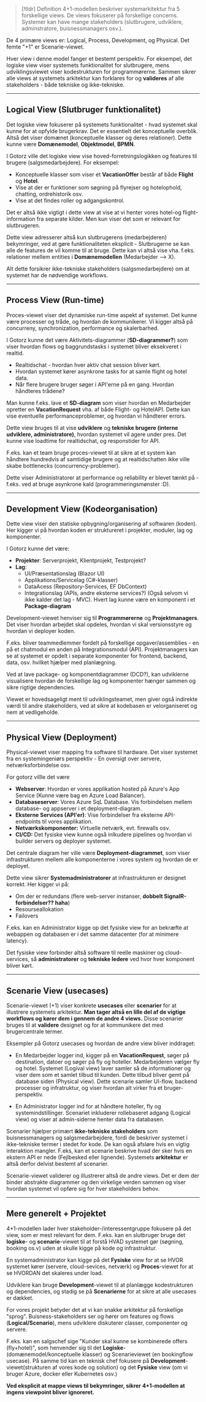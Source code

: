 > [!tldr] Definition
> 4+1-modellen beskriver systemarkitektur fra 5 forskellige views. De views fokuserer på forskellige concerns. 
> Systemer kan have mange stakeholders (slutbrugere, udviklere, adminstratore, buisnessmanagers osv.).

De 4 primære views er: Logical, Process, Development, og Physical. Det femte "+1" er Scenarie-viewet. 

Hver view i denne model fanger et bestemt perspektiv. For eksempel, det logiske view viser systemets funktionalitet for slutbrugere, mens udviklingsviewet viser kodestrukturen for programmørerne. Sammen sikrer alle views at systemets arkitektur kan forklares for og **valideres** af alle stakeholders - både tekniske og ikke-tekniske.

---

## Logical View (Slutbruger funktionalitet)
Det logiske view fokuserer på systemets funktionalitet - hvad systemet skal kunne for at opfylde brugerkrav. Det er essentielt det konceptuelle overblik. Altså det viser domænet (konceptuelle klasser og deres relationer). Dette kunne være **Domænemodel**, **Objektmodel**, **BPMN**. 

I Gotorz ville det logiske view vise hoved-forretningslogikken og features til brugere (salgsmedarbejdere).
For eksempel: 
- Konceptuelle klasser som viser et **VacationOffer** består af både **Flight** og **Hotel**.
- Vise at der er funktioner som søgning på flyrejser og hotelophold, chatting, ordrehistorik osv.
- Vise at det findes roller og adgangskontrol.
  
Det er altså ikke vigtigt i dette view at vise at vi henter vores hotel-og flight-information fra separate kilder. Men kun viser det som er relevant for slutbrugeren. 

Dette view adresserer altså kun slutbrugerens (medarbejderen) bekymringer, ved at gøre funktionaliteten eksplicit - Slutbrugerne se kan alle de features de vil komme til at bruge. 
Dette kan vi altså vise vha. f.eks. relationer mellem entities i **Domænemodellen** (Medarbejder --> X).

Alt dette forsikrer  ikke-tekniske stakeholders (salgsmedarbejdere) om at systemet har de nødvendige workflows.

---

## Process View (Run-time)
Proces-viewet viser det dynamiske run-time aspekt af systemet. Det kunne være processer og tråde, og hvordan de kommunikerer. Vi kigger altså på concurreny, synchronization, performance og skalerbarhed. 

I Gotorz kunne det være Aktivitets-diagrammer (**SD-diagrammer?**) som viser hvordan flows og baggrundstasks i systemet bliver eksekveret i realtid. 
- Realtidschat - hvordan hver aktiv chat session bliver kørt.
- Hvordan systemet kører asynkrone tasks for at samle flight og hotel data.
- Når flere brugere bruger søger i API'erne på en gang. Hvordan håndteres trådene?

Man kunne f.eks. lave et **SD-diagram** som viser hvordan en Medarbejder opretter en **VacationRequest** vha. af både Flight- og HotelAPI. Dette kan vise eventuelle performanceproblemer, og hvordan vi håndterer errors.

Dette view bruges til at vise **udviklere** og **tekniske brugere (interne udviklere, administratore)**, hvordan systemet vil agere under pres. Det kunne vise loadtime for realtidschat, og responstider for API. 

 F.eks. kan et team bruge proces-viewet til at sikre at et system kan håndtere hundredvis af samtidige brugere og at realtidschatten ikke ville skabe bottlenecks (concurrency-problemer).
 
Dette viser Administratorer at performance og  reliability er blevet tænkt på - f.eks. ved at bruge asynkrone kald (programmeringsmønster :D).

---

## Development View (Kodeorganisation)
Dette view viser den statiske opbygning/organisering af softwaren (koden). Her kigger vi på hvordan koden er struktureret i projekter, moduler, lag og komponenter. 

I Gotorz kunne det være:
- **Projekter**: Serverprojekt, Klientprojekt, Testprojekt?
- **Lag**: 
	- UI/Præsentationslag (Blazor UI)
	- Applikations/Servicelag (C#-klasser)
	- DataAcess (Repository-Services, EF DbContext)
	- Integrationslag (APIs, andre eksterne services?)
  (Også selvom vi ikke kalder det lag - MVC). Hvert lag kunne være en komponent i et **Package-diagram**

Development-viewet henviser sig til **Programmørerne** og **Projektmanagers**. Det viser hvordan arbejdet skal opdeles, hvordan vi skal versionsstyre og hvordan vi deployer koden.

F.eks. bliver teammedlemmer fordelt på forskellige opgaver/assemblies - en på et chatmodul en anden på Integrationsmodul (API).
Projektmanagers kan se at systemet er opdelt i separate komponenter for frontend, backend, data, osv. hvilket hjælper med planlægning.

Ved at lave package- og komponentdiagrammer (DCD?), kan udviklerne visualisere hvordan de forskellige lag og komponenter hænger sammen og sikre rigtige dependencies. 

Viewet er hovedsageligt ment til udviklingsteamet, men giver også indirekte værdi til andre stakeholders, ved at sikre at kodebasen er velorganiseret og nem at vedligeholde.

---

## Physical View (Deployment)
Physical-viewet viser mapping fra software til hardware. Det viser systemet fra en systemingeniørs perspektiv - En oversigt over servere, netværksforbindelse osv. 

For gotorz villle det være
- **Webserver**: Hvordan er vores applikation hosted på Azure's App Service (Kunne være bag en Azure Load Balancer).
- **Databaseserver**: Vores Azure SqL Database. Vis forbindelsen mellem database- og appserver i et deployment-diagram.
- **Eksterne Services (API'er)**: Vise forbindelser fra eksterne API-endpoints til vores applikation.
- **Netværkskomponenter:** Virtuelle netværk, evt. firewalls osv.
- **CI/CD:** Det fysiske view kunne også inlkudere pipelines og hvordan vi builder servers og deployer systemet.

Det centrale diagram her ville være **Deployment-diagrammet**, som viser infrastrukturen mellem alle komponenterne i vores system og hvordan de er deployet.

Dette view sikrer **Systemadministratorer** at infrastrukturen er designet korrekt. Her kigger vi på:
- Om der er redundans (flere web-server instanser, **dobbelt SignalR-forbindelser?? haha**)
- Resourseallokation
- Failovers

F.eks. kan en Administrator kigge op det fysiske view for an bekræfte at webappen og databasen er i det samme datacenter (for at minimere latency).

Det fysiske view forbinder altså software til reelle maskiner og cloud-services, så **administratorer** og **tekniske ledere** ved hvor hver komponent bliver kørt.

---

## Scenarie View (usecases)
Scenarie-viewet (+1) viser konkrete **usecases** eller **scenarier** for at illustrere systemets arkitektur. 
**Man tager altså en lille del af de vigtige workflows og kører dem i gennem de andre 4 views.**
Disse scenarier bruges til at **validere** designet og for at kommunikere det med brugercentrale termer. 

Eksempler på Gotorz usecases og hvordan de andre view bliver inddraget:

- En Medarbejder logger ind, kigger på en **VacationRequest**, søger på destination, datoer og søger på fly og hoteller. Medarbejderen vælger fly og hotel. Systemet (Logival view) laver samler så de informationer og viser dem som et samlet tilbud til kunden. Dette tilbud bliver gemt på database siden (Physical view). 
	Dette scenarie samler UI-flow, backend processer og infratruktur, og viser hvordan alt virker fra et bruger-perspektiv.

- En Administrator logger ind for at håndtere hoteller, fly og systemindstillinger. 
	Scenariet inkluderer rollebaseret adgang (Logical view) og viser at admin-siderne henter data fra databasen.

Scenarier hjælper primært **ikke-tekniske stakeholders** som buisnessmanagers og salgsmedarbejdere, fordi de beskriver systemet i ikke-tekniske termer i stedet for kode. De kan også afsløre hvis en vigtig interaktion mangler. F.eks, kan et scenarie beskrive hvad der sker hvis en ekstern API er nede (Fejlbesked eller lignende). 
Systemets **arkitektur** er altså derfor delvist bestemt af scenarier. 

Scenarie-viewet validerer og illustrerer altså de andre views. Det er dem der binder abstrakte diagrammer og den virkelige verden sammen og viser hvordan systemet vil opføre sig for hver stakeholders behov.

---

## Mere generelt + Projektet
4+1-modellen lader hver stakeholder-/interessentgruppe fokusere på det view, som er mest relevant for dem.
F.eks. kan en slutbruger bruge det **logiske**- og **scenarie**-viewet til at forstå HVAD systemet gør (søgning, booking os.v) uden at skulle kigge på kode og infrastruktur.

En systemadministrator kan kigge på det **Fysiske** view for at se HVOR systemet kører (servere, cloud-sevices, netværk) og **Proces**-viewet for at se HVORDAN det skaleres under load. 

Udviklere kan bruge **Development**-viewet til at planlægge kodestrukturen og dependencies,  og stadig se på **Scenarierne** for at sikre at alle usecases er dækket. 

For vores projekt betyder det at vi kan snakke arkitektur på forskellige "sprog".
Buisness-stakeholders ser og hører om features og flows (**Logical/Scenario**), mens udviklere diskuterer classer, componenter og servere.

F.eks. kan en salgschef sige "Kunder skal kunne se kombinerede offers (fly+hotel)", som henvender sig til det **Logiske**- (domænemodel/konceptuelle klasser) og Scenarieviewet (en bookingflow usecase). 
På samme tid kan en teknisk chef fokusere på **Development**-viewet(strukturen af vores kode og solution) og det **Fysiske** view (om vi bruger Azure, docker eller Kubernetes osv.) 

**Ved eksplicit at mappe views til bekymringer, sikrer 4+1-modellen at ingens viewpoint bliver ignoreret.** 

